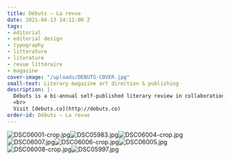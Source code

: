 ```yaml
---
title: Débuts — La revue
date: 2021-04-13 14:11:00 Z
tags:
- editorial
- editorial design
- typography
- litterature
- literature
- revue littéraire
- magazine
cover-image: "/uploads/DEBUTS-COVER.jpg"
small-text: Literary magazine art direction & publishing
description: |-
  Débuts is a bi-annual self-published literary review in collaboration with author Mona Messine, promoting unpublished authors along more notorious ones, asked to write about debuts and beginnings.
  <br>
  Visit [debuts.co](http://debuts.co)
order-id: Débuts — La revue
---
```


![DSC06001-crop.jpg](/uploads/DSC06001-crop.jpg)![DSC05983.jpg](/uploads/DSC05983.jpg)![DSC06004-crop.jpg](/uploads/DSC06004-crop.jpg)![DSC06007.jpg](/uploads/DSC06007.jpg)![DSC06006-crop.jpg](/uploads/DSC06006-crop.jpg)![DSC06005.jpg](/uploads/DSC06005.jpg)![DSC06008-crop.jpg](/uploads/DSC06008-crop.jpg)![DSC05997.jpg](/uploads/DSC05997.jpg)